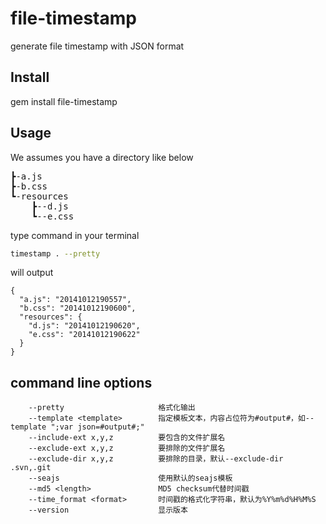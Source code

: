 # file-timestamp
generate file timestamp with JSON format
## Install
gem install file-timestamp
## Usage
We assumes you have a directory like below
<pre>
┣-a.js
┣-b.css
┗-resources
    ┣--d.js
    ┗--e.css
</pre>
type command in your terminal
```bash
timestamp . --pretty
```
will output
```
{
  "a.js": "20141012190557",
  "b.css": "20141012190600",
  "resources": {
    "d.js": "20141012190620",
    "e.css": "20141012190622"
  }
}
```

## command line options
        --pretty                     格式化输出
        --template <template>        指定模板文本，内容占位符为#output#，如--template ";var json=#output#;"
        --include-ext x,y,z          要包含的文件扩展名
        --exclude-ext x,y,z          要排除的文件扩展名
        --exclude-dir x,y,z          要排除的目录，默认--exclude-dir .svn,.git
        --seajs                      使用默认的seajs模板
        --md5 <length>               MD5 checksum代替时间戳
        --time_format <format>       时间戳的格式化字符串，默认为%Y%m%d%H%M%S
        --version                    显示版本

